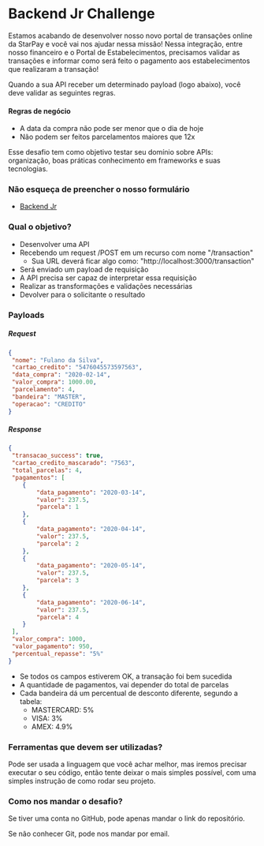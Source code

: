# Backend Jr Challenge #

Estamos acabando de desenvolver nosso novo portal de transações online da StarPay e você vai nos ajudar nessa missão!
Nessa integração, entre nosso financeiro e o Portal de Estabelecimentos, precisamos validar as transações e informar como será feito o pagamento aos estabelecimentos que realizaram a transação!

Quando a sua API receber um determinado payload (logo abaixo), você deve validar as seguintes regras.

#### Regras de negócio ####
- A data da compra não pode ser menor que o dia de hoje
- Não podem ser feitos parcelamentos maiores que 12x

Esse desafio tem como objetivo testar seu domínio sobre APIs: organização, boas práticas conhecimento em frameworks e suas tecnologias.

### Não esqueça de preencher o nosso formulário ###

* [Backend Jr](https://docs.google.com/forms/d/1lx8dFBgbKQc4HK0vyuPxX1iu61p-vKrRQPH1krGfwvU)



### Qual o objetivo? ###

* Desenvolver uma API
* Recebendo um request /POST em um recurso com nome "/transaction"
	- Sua URL deverá ficar algo como: "http://localhost:3000/transaction"
* Será enviado um payload de requisição
* A API precisa ser capaz de interpretar essa requisição
* Realizar as transformações e validações necessárias
* Devolver para o solicitante o resultado

### Payloads ###
##### Request #####
```json
{
 "nome": "Fulano da Silva",
 "cartao_credito": "5476045573597563",
 "data_compra": "2020-02-14",
 "valor_compra": 1000.00,
 "parcelamento": 4,
 "bandeira": "MASTER",
 "operacao": "CREDITO"
}
```

##### Response #####
```json
{
 "transacao_success": true,
 "cartao_credito_mascarado": "7563",
 "total_parcelas": 4,
 "pagamentos": [
 	{
		"data_pagamento": "2020-03-14",
		"valor": 237.5,
		"parcela": 1
	},
	{
		"data_pagamento": "2020-04-14",
		"valor": 237.5,
		"parcela": 2
	},
	{
		"data_pagamento": "2020-05-14",
		"valor": 237.5,
		"parcela": 3
	},
	{
		"data_pagamento": "2020-06-14",
		"valor": 237.5,
		"parcela": 4
	}
 ],
 "valor_compra": 1000,
 "valor_pagamento": 950,
 "percentual_repasse": "5%"
}
```
- Se todos os campos estiverem OK, a transação foi bem sucedida
- A quantidade de pagamentos, vai depender do total de parcelas
- Cada bandeira dá um percentual de desconto diferente, segundo a tabela:
	- MASTERCARD: 5%
	- VISA: 3%	
	- AMEX: 4.9%

### Ferramentas que devem ser utilizadas? ###

Pode ser usada a linguagem que você achar melhor, mas iremos precisar executar o seu código, então tente deixar o mais simples possível, com uma simples instrução de como rodar seu projeto.

### Como nos mandar o desafio? ###

Se tiver uma conta no GitHub, pode apenas mandar o link do repositório.

Se não conhecer Git, pode nos mandar por email.
